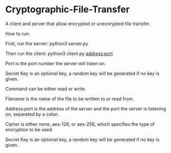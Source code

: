 # Cryptographic-File-Transfer
A client and server that allow encrypted or unecnrypted file transfer.

How to run:

First, run the server:
python3 server.py <port> <secretkey>

Then run the client:
python3 client.py <command> <filename> <address:port> <cipher> <sercretkey>

Port is the port number the server will listen on.

Secret Key is an optional key, a random key will be generated if no key is given.

Command can be either read or write.

Filename is the name of the file to be written to or read from.

Address:port is the address of the server and the port the server is listening on, separated by a colon.

Cipher is either none, aes-128, or aes-256, which specifies the type of encryption to be used.

Secret Key is an optional key, a random key will be generated if no key is given.
